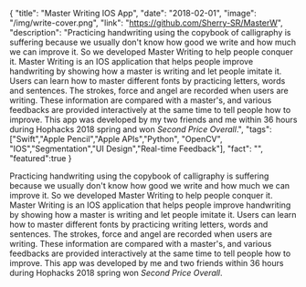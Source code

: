{
  "title": "Master Writing IOS App",
  "date": "2018-02-01",
  "image": "/img/write-cover.png",
  "link": "https://github.com/Sherry-SR/MasterW",
  "description": "Practicing handwriting using the copybook of calligraphy is suffering because we usually don't know how good we write and how much we can improve it. So we developed Master Writing to help people conquer it. Master Writing is an IOS application that helps people improve handwriting by showing how a master is writing and let people imitate it. Users can learn how to master different fonts by practicing letters, words and sentences. The strokes, force and angel are recorded when users are writing. These information are compared with a master's, and various feedbacks are provided interactively at the same time to tell people how to improve. This app was developed by my two friends and me within 36 hours during Hophacks 2018 spring and won <em>Second Price Overall</em>.",
  "tags": ["Swift","Apple Pencil","Apple APIs","Python", "OpenCV", "IOS","Segmentation","UI Design","Real-time Feedback"],
  "fact": "",
  "featured":true
}

Practicing handwriting using the copybook of calligraphy is suffering because we usually don't know how good we write and how much we can improve it. So we developed Master Writing to help people conquer it. Master Writing is an IOS application that helps people improve handwriting by showing how a master is writing and let people imitate it. Users can learn how to master different fonts by practicing writing letters, words and sentences. The strokes, force and angel are recorded when users are writing. These information are compared with a master's, and various feedbacks are provided interactively at the same time to tell people how to improve. This app was developed by me and two friends within 36 hours during Hophacks 2018 spring won <em>Second Price Overall</em>.
